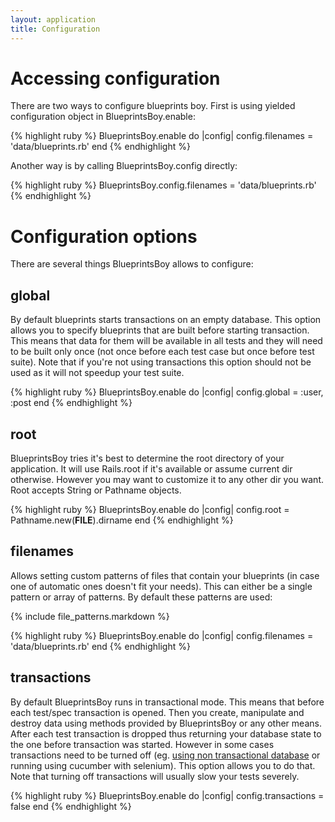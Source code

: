 ```yaml
---
layout: application
title: Configuration
---
```


# Accessing configuration

There are two ways to configure blueprints boy. First is using yielded configuration object in BlueprintsBoy.enable:

{% highlight ruby %}
BlueprintsBoy.enable do |config|
  config.filenames = 'data/blueprints.rb'
end
{% endhighlight %}

Another way is by calling BlueprintsBoy.config directly:

{% highlight ruby %}
BlueprintsBoy.config.filenames = 'data/blueprints.rb'
{% endhighlight %}

# Configuration options

There are several things BlueprintsBoy allows to configure:

## global

By default blueprints starts transactions on an empty database. This option allows you to specify blueprints that are
built before starting transaction. This means that data for them will be available in all tests and they will need to be
built only once (not once before each test case but once before test suite). Note that if you're not using transactions
this option should not be used as it will not speedup your test suite.

{% highlight ruby %}
BlueprintsBoy.enable do |config|
  config.global = :user, :post
end
{% endhighlight %}

## root
BlueprintsBoy tries it's best to determine the root directory of your application. It will use Rails.root if it's 
available or assume current dir otherwise. However you may want to customize it to any other dir you want. Root accepts 
String or Pathname objects.

{% highlight ruby %}
BlueprintsBoy.enable do |config|
  config.root = Pathname.new(__FILE__).dirname
end
{% endhighlight %}

## filenames

Allows setting custom patterns of files that contain your blueprints (in case one of automatic ones doesn't fit your
needs). This can either be a single pattern or array of patterns. By default these patterns are used:

{% include file_patterns.markdown %}

{% highlight ruby %}
BlueprintsBoy.enable do |config|
  config.filenames = 'data/blueprints.rb'
end
{% endhighlight %}

## transactions

By default BlueprintsBoy runs in transactional mode. This means that before each test/spec transaction is opened. Then 
you create, manipulate and destroy data using methods provided by BlueprintsBoy or any other means. After each test 
transaction is dropped thus returning your database state to the one before transaction was started. However in some 
cases transactions need to be turned off (eg. [using non transactional database](/blueprints_boy/orms) or running using 
cucumber with selenium). This option allows you to do that. Note that turning off transactions will usually slow your 
tests severely.

{% highlight ruby %}
BlueprintsBoy.enable do |config|
  config.transactions = false
end
{% endhighlight %}
